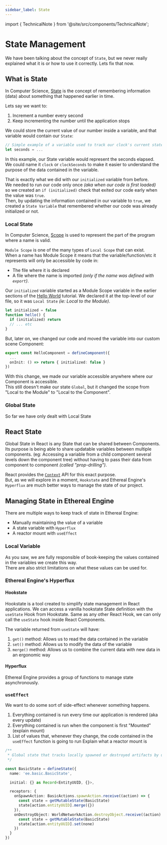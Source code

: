 ```yaml
---
sidebar_label: State
---
```


import { TechnicalNote } from '@site/src/components/TechnicalNote';

# State Management
We have been talking about the concept of `State`, but we never really explained what it is or how to use it correctly. Lets fix that now.  

## What is State
In Computer Science, [State](https://en.wikipedia.org/wiki/State_(computer_science)) is the concept of remembering information (data) about something that happened earlier in time.  

Lets say we want to:
1. Increment a number every second
2. Keep incrementing the number until the application stops

We could store the current value of our number inside a variable, and that variable would contain our `State`:  
```ts
// Simple example of a variable used to track our clock's current state
let seconds = ...
```

In this example, our State variable would represent the seconds elapsed.  
We could name it `clock` or `clockSeconds` to make it easier to understand the purpose of the data contained in the variable.

That is exactly what we did with our `initialized` variable from before.  
We needed to run our code only once _(aka when our code is first loaded)_ so we created an `if (initialized)` check that exited our code early when the value was `true`.  
Then, by updating the information contained in our variable to `true`, we created a `State Variable` that remembered whether our code was already initialized or not.  

### Local State
In Computer Science, [Scope](https://en.wikipedia.org/wiki/Scope_(computer_science)) is used to represent the part of the program where a name is valid.  

`Module Scope` is one of the many types of `Local Scope` that can exist.  
When a name has Module Scope it means that the variable/function/etc it represents will only be accessible by code in:
- The file where it is declared
- A file where the name is imported _(only if the name was defined with `export`)_.  

Our `initialized` variable started as a Module Scope variable in the earlier sections of the [Hello World](../gettingStarted/hello/system) tutorial. We declared it at the top-level of our file, so it was `Local State` _(ie: Local to the Module)_.  
```ts
let initialized = false
function hello() {
  if (initialized) return
  // ... etc
}
```

But, later on, we changed our code and moved the variable into our custom scene Component:  
```ts
export const HelloComponent = defineComponent({
  ...
  onInit: () => return { initialized: false }
})
```
With this change, we made our variable accessible anywhere where our Component is accessible.  
This still doesn't make our state `Global`, but it changed the scope from "Local to the Module" to "Local to the Component".  
<!-- TODO: Does this make the variable Global? Is this definition correct? -->

### Global State
So far we have only dealt with Local State

## React State
Global State in React is any State that can be shared between Components.  
Its purpose is being able to share updatable variables between multiple components. (eg: Accessing a variable from a child component several levels down the component tree) without having to pass their data from component to component _(called "prop-drilling")_.  

React provides the [`Context`](https://react.dev/learn/passing-data-deeply-with-context) API for this exact purpose.  
But, as we will explore in a moment, `Hookstate` and Ethereal Engine's `Hyperflux` are much better ways to manage the state of our project.  

## Managing State in Ethereal Engine
There are multiple ways to keep track of state in Ethereal Engine:
- Manually maintaining the value of a variable
- A state variable with `Hyperflux`
- A reactor mount with `useEffect`

### Local Variable
As you saw, we are fully responsible of book-keeping the values contained in the variables we create this way.  
There are also strict limitations on what these values can be used for.  
<!-- TODO: Describe what the limitations of module scope variables are -->

### Ethereal Engine's Hyperflux

#### Hookstate
Hookstate is a tool created to simplify state management in React applications.
We can access a vanilla hookstate State definition with the `useState` Hook from Hookstate.
Same as any other React Hook, we can only call the `useState` hook inside React Components.

The variable returned from `useState` will have:
1. `get()` method: Allows us to read the data contained in the variable
2. `set()` method: Allows us to modify the data of the variable
3. `merge()` method: Allows us to combine the current data with new data in an ergonomic way

#### Hyperflux
Ethereal Engine provides a group of functions to manage state asynchronously.  

### `useEffect`
We want to do some sort of side-effect whenever something happens.  
1. Everything contained is run every time our application is rendered (aka every update)
2. Everything contained is run when the component is first "Mounted" (explain mount)
3. List of values that, whenever they change, the code contained in the `useEffect` function is going to run
Explain what a reactor mount is

<TechnicalNote title="Full Solution">
</TechnicalNote>

```ts
/**
 * Global state that tracks locally spawned or destroyed artifacts by using action receptors
 */

const BasicState = defineState({
  name: 'ee.basic.BasicState',

  initial: {} as Record<EntityUUID, {}>,

  receptors: {
    onSpawnAction: BasicActions.spawnAction.receive((action) => {
      const state = getMutableState(BasicState)
      state[action.entityUUID].merge({})
    }),
    onDestroyObject: WorldNetworkAction.destroyObject.receive((action) => {
      const state = getMutableState(BasicState)
      state[action.entityUUID].set(none)
    })
  }
})

```
